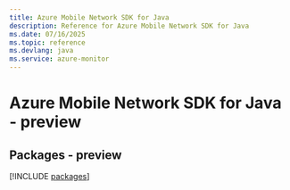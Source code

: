 ```yaml
---
title: Azure Mobile Network SDK for Java
description: Reference for Azure Mobile Network SDK for Java
ms.date: 07/16/2025
ms.topic: reference
ms.devlang: java
ms.service: azure-monitor
---
```

# Azure Mobile Network SDK for Java - preview
## Packages - preview
[!INCLUDE [packages](mobile-network-index.md)]